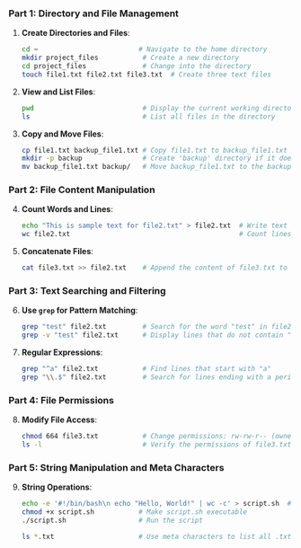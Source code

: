 ### Part 1: Directory and File Management

1. **Create Directories and Files**:

   ```bash
   cd ~                         # Navigate to the home directory
   mkdir project_files           # Create a new directory
   cd project_files              # Change into the directory
   touch file1.txt file2.txt file3.txt  # Create three text files
   ```

2. **View and List Files**:

   ```bash
   pwd                           # Display the current working directory
   ls                            # List all files in the directory
   ```

3. **Copy and Move Files**:
   ```bash
   cp file1.txt backup_file1.txt # Copy file1.txt to backup_file1.txt
   mkdir -p backup               # Create 'backup' directory if it doesn't exist
   mv backup_file1.txt backup/   # Move backup_file1.txt to the backup directory
   ```

### Part 2: File Content Manipulation

4. **Count Words and Lines**:

   ```bash
   echo "This is sample text for file2.txt" > file2.txt  # Write text into file2.txt
   wc file2.txt                                          # Count lines, words, and characters
   ```

5. **Concatenate Files**:
   ```bash
   cat file3.txt >> file2.txt    # Append the content of file3.txt to file2.txt
   ```

### Part 3: Text Searching and Filtering

6. **Use `grep` for Pattern Matching**:

   ```bash
   grep "test" file2.txt         # Search for the word "test" in file2.txt
   grep -v "test" file2.txt      # Display lines that do not contain "test"
   ```

7. **Regular Expressions**:
   ```bash
   grep "^a" file2.txt           # Find lines that start with "a"
   grep "\\.$" file2.txt         # Search for lines ending with a period
   ```

### Part 4: File Permissions

8. **Modify File Access**:
   ```bash
   chmod 664 file3.txt           # Change permissions: rw-rw-r-- (owner and group can read/write, others can read)
   ls -l                         # Verify the permissions of file3.txt
   ```

### Part 5: String Manipulation and Meta Characters

9. **String Operations**:

   ```bash
   echo -e '#!/bin/bash\n echo "Hello, World!" | wc -c' > script.sh  # Create a script.sh file that prints “Hello, World!” and counts characters
   chmod +x script.sh           # Make script.sh executable
   ./script.sh                  # Run the script

   ls *.txt                     # Use meta characters to list all .txt files
   ```
